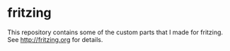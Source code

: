 fritzing
========

This repository contains some of the custom parts that I made for fritzing.
See http://fritzing.org for details.

